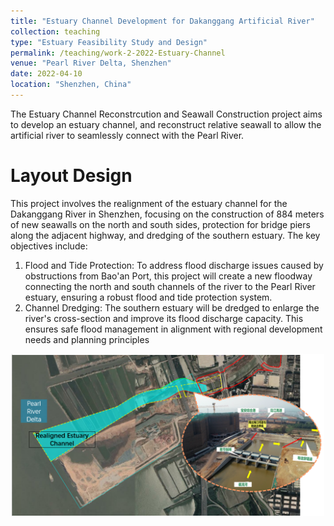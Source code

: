 ```yaml
---
title: "Estuary Channel Development for Dakanggang Artificial River"
collection: teaching
type: "Estuary Feasibility Study and Design"
permalink: /teaching/work-2-2022-Estuary-Channel
venue: "Pearl River Delta, Shenzhen"
date: 2022-04-10
location: "Shenzhen, China"
---
```


The Estuary Channel Reconstrcution and Seawall Construction project aims to develop an estuary channel, and reconstruct relative seawall to allow the artificial river to seamlessly connect with the Pearl River.

Layout Design
======

This project involves the realignment of the estuary channel for the Dakanggang River in Shenzhen, focusing on the construction of 884 meters of new seawalls on the north and south sides, protection for bridge piers along the adjacent highway, and dredging of the southern estuary. The key objectives include:
1. Flood and Tide Protection: To address flood discharge issues caused by obstructions from Bao'an Port, this project will create a new floodway connecting the north and south channels of the river to the Pearl River estuary, ensuring a robust flood and tide protection system.
2. Channel Dredging: The southern estuary will be dredged to enlarge the river's cross-section and improve its flood discharge capacity. This ensures safe flood management in alignment with regional development needs and planning principles <br/>
<p align="center">
  <img src='/images/work2-1.PNG' alt='Image Description' width='500'> 
</p> 
